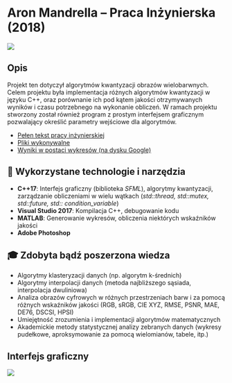 # Aron Mandrella – Praca Inżynierska (2018)
[![](https://github.com/aronmandrella/Praca-Inzynierska/blob/main/GitHub_Thumbnail.png)](https://github.com/aronmandrella/Praca-Inzynierska)

## Opis
Projekt ten dotyczył algorytmów kwantyzacji obrazów wielobarwnych. Celem projektu była implementacja różnych algorytmów kwantyzacji w języku C++, oraz porównanie ich pod kątem jakości otrzymywanych wyników i czasu potrzebnego na wykonanie obliczeń. W ramach projektu stworzony został również program z prostym interfejsem graficznym pozwalający określić parametry wejściowe dla algorytmów.

* [Pełen tekst pracy inżynierskiej]( https://github.com/aronmandrella/QuantStudio/blob/main/AMandrella%20-%20Praca%20In%C5%BCynierska.pdf)
* [Pliki wykonywalne](https://github.com/aronmandrella/Praca-Inzynierska/releases/tag/1.0)
* [Wyniki w postaci wykresów (na dysku Google)]( https://drive.google.com/drive/folders/1Vtz8GABDCrWPLk_FXwrDxCHjYdSvlFe3?usp=sharing)

## 🧰 Wykorzystane technologie i narzędzia
* **C++17**: Interfejs graficzny (biblioteka *SFML*), algorytmy kwantyzacji, zarządzanie obliczeniami w wielu wątkach (*std::thread, std::mutex, std::future, std:: condition_variable*)
* **Visual Studio 2017**: Kompilacja C++, debugowanie kodu
* **MATLAB**: Generowanie wykresów, obliczenia niektórych wskaźników jakości
* **Adobe Photoshop**
## 🎓 Zdobyta bądź poszerzona wiedza
* Algorytmy klasteryzacji danych (np. algorytm k-średnich)
* Algorytmy interpolacji danych (metoda najbliższego sąsiada, interpolacja dwuliniowa)
* Analiza obrazów cyfrowych w różnych przestrzeniach barw i za pomocą różnych wskaźników jakości (RGB, sRGB, CIE XYZ, RMSE, PSNR, MAE, DE76, DSCSI, HPSI)
* Umiejętność zrozumienia i implementacji algorytmów matematycznych
* Akademickie metody statystycznej analizy zebranych danych (wykresy pudełkowe, aproksymowanie za pomocą wielomianów, tabele, itp.)

## Interfejs graficzny
![](https://github.com/aronmandrella/Praca-Inzynierska/blob/main/GUI_wide.PNG)
